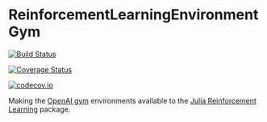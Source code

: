 # ReinforcementLearningEnvironmentGym

[![Build Status](https://travis-ci.com/JuliaReinforcementLearning/ReinforcementLearningEnvironmentGym.jl.svg?branch=master)](https://travis-ci.com/JuliaReinforcementLearning/ReinforcementLearningEnvironmentGym.jl)

[![Coverage Status](https://coveralls.io/repos/JuliaReinforcementLearning/ReinforcementLearningEnvironmentGym.jl/badge.svg?branch=master&service=github)](https://coveralls.io/github/JuliaReinforcementLearning/ReinforcementLearningEnvironmentGym.jl?branch=master)

[![codecov.io](http://codecov.io/github/JuliaReinforcementLearning/ReinforcementLearningEnvironmentGym.jl/coverage.svg?branch=master)](http://codecov.io/github/JuliaReinforcementLearning/ReinforcementLearningEnvironmentGym.jl?branch=master)

Making the [OpenAI gym](https://github.com/openai/gym) environments available to the [Julia Reinforcement Learning](https://github.com/JuliaReinforcementLearning/ReinforcementLearning.jl) package.